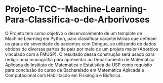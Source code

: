 # Projeto-TCC--Machine-Learning-Para-Classifica-o-de-Arborivoses
O Projeto tem como objetivo o desenvolvimento de um template de Machine Learning em Python, para classificar características que definam os graus de severidade de pacientes com Dengue, se utilizando de dados obtidos de diversas partes de país por meio de um projeto maior (Aborbios vinculado com a FMUSP). O resultado dessa construção será usado para redigir uma monográfia para apresentar ao Departamento de Matemática Aplicada do Instituto de Matemática e Estatística da USP como requisito para conclusão do curso de Bacharelado em  Matemática Aplicada e Computacional com Habilitação em Fisiologia e Biofísica.
